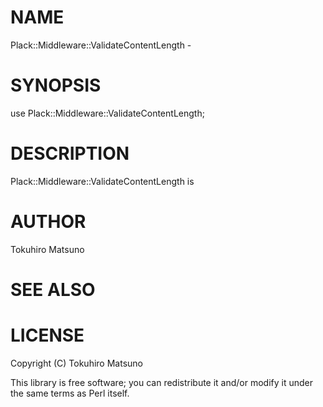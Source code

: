 # NAME

Plack::Middleware::ValidateContentLength -

# SYNOPSIS

  use Plack::Middleware::ValidateContentLength;

# DESCRIPTION

Plack::Middleware::ValidateContentLength is

# AUTHOR

Tokuhiro Matsuno <tokuhirom AAJKLFJEF GMAIL COM>

# SEE ALSO

# LICENSE

Copyright (C) Tokuhiro Matsuno

This library is free software; you can redistribute it and/or modify
it under the same terms as Perl itself.
